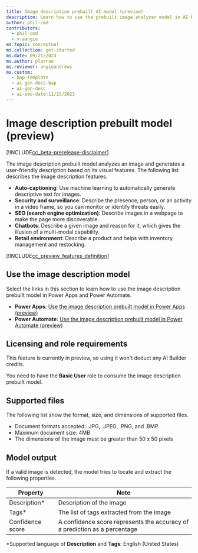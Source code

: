 ```yaml
---
title: Image description prebuilt AI model (preview)
description: Learn how to use the prebuilt image analyzer model in AI Builder to analyze images and generate user-friendly descriptions.
author: phil-cmd
contributors:
  - phil-cmd
  - v-aangie
ms.topic: conceptual
ms.collection: get-started
ms.date: 09/21/2023
ms.author: plarrue
ms.reviewer: angieandrews
ms.custom:
  - bap-template
  - ai-gen-docs-bap
  - ai-gen-desc
  - ai-seo-date:11/15/2023
---
```


# Image description prebuilt model (preview)

[!INCLUDE[cc_beta-prerelease-disclaimer](./includes/cc-beta-prerelease-disclaimer.md)]

The image description prebuilt model analyzes an image and generates a user-friendly description based on its visual features. The following list describes the image description features.

- **Auto-captioning**: Use machine learning to automatically generate descriptive text for images.
- **Security and surveillance**: Describe the presence, person, or an activity in a video frame, so you can monitor or identify threats easily.
- **SEO (search engine optimization)**: Describe images in a webpage to make the page more discoverable.
- **Chatbots**: Describe a given image and reason for it, which gives the illusion of a multi-modal capability.
- **Retail environment**: Describe a product and helps with inventory management and restocking.

[!INCLUDE[cc_preview_features_definition](./includes/cc-preview-features-definition.md)]

## Use the image description model

Select the links in this section to learn how to use the image description prebuilt model in Power Apps and Power Automate.

- **Power Apps**: [Use the image description prebuilt model in Power Apps (preview)](image-description-in-powerapps.md)
- **Power Automate**: [Use the image description prebuilt model in Power Automate (preview)](flow-image-description.md)

## Licensing and role requirements

This feature is currently in preview, so using it won't deduct any AI Builder credits.

You need to have the **Basic User** role to consume the image description prebuilt model.

## Supported files

The following list show the format, size, and dimensions of supported files.

- Document formats accepted: .JPG, .JPEG, .PNG, and .BMP
- Maximum document size: 4MB
- The dimensions of the image must be greater than 50 x 50 pixels

## Model output

If a valid image is detected, the model tries to locate and extract the following properties.

|Property  |Note  |
|---------|---------|
|Description*     |    Description of the image    |
|Tags*     |   The list of tags extracted from the image      |
|Confidence score     |    A confidence score represents the accuracy of a prediction as a percentage     |

*Supported language of **Description** and **Tags**: English (United States)

